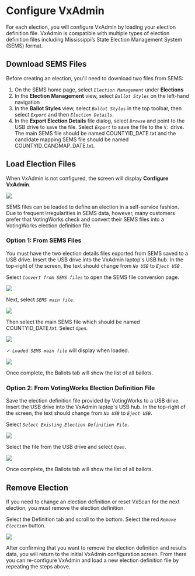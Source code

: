 # Configure VxAdmin

For each election, you will configure VxAdmin by loading your election definition file. VxAdmin is compatible with multiple types of election definition files including Mississippi’s State Election Management System (SEMS) format.&#x20;

## Download SEMS Files

Before creating an election, you'll need to download two files from SEMS:

1. On the SEMS home page, select _`Election Management`_ under **Elections**
2. In the **Election Management** view, select _`Ballot Styles`_ on the left-hand navigation
3. In the **Ballot Styles** view, select _`Ballot Styles`_ in the top toolbar, then select _`Export`_ and then _`Election Details`_.&#x20;
4. In the **Export Election Details** file dialog, select _`Browse`_ and point to the USB drive to save the file. Select _`Export`_ to save the file to the `V:` drive. The main SEMS file should be named COUNTYID\_DATE.txt and the candidate mapping SEMS file should be named COUNTYID\_CANDMAP\_DATE.txt.&#x20;

## Load Election Files

When VxAdmin is not configured, the screen will display **Configure VxAdmin**.

![](<../.gitbook/assets/image (184) (1) (1).png>)

SEMS files can be loaded to define an election in a self-service fashion. Due to frequent irregularities in SEMS data, however, many customers prefer that VotingWorks check and convert their SEMS files into a VotingWorks election definition file.

### Option 1: From SEMS Files

You must have the two election details files exported from SEMS saved to a USB drive. Insert the USB drive into the VxAdmin laptop's USB hub. In the top-right of the screen, the text should change from _`No USB`_ to _`Eject USB`_ .

Select _`Convert from SEMS files`_ to open the SEMS file conversion page.

![](<../.gitbook/assets/image (200) (1).png>)

Next, select _`SEMS main file.`_

![](<../.gitbook/assets/image (152).png>)

&#x20;Then select the main SEMS file which should be named COUNTYID\_DATE.txt. Select _`Open`_.&#x20;

![](<../.gitbook/assets/image (119).png>)

_`✓ Loaded SEMS main file`_ will display when loaded.

![](<../.gitbook/assets/image (90).png>)

Once complete, the Ballots tab will show the list of all ballots.

### Option 2: From VotingWorks Election Definition File

Save the election definition file provided by VotingWorks to a USB drive. Insert the USB drive into the VxAdmin laptop's USB hub. In the top-right of the screen, the text should change from _`No USB`_ to _`Eject USB`_.

Select _`Select Existing Election Definition File.`_

![](<../.gitbook/assets/image (141).png>)

Select the file from the USB drive and select _`Open.`_

![](<../.gitbook/assets/image (98).png>)

Once complete, the Ballots tab will show the list of all ballots.

## Remove Election

If you need to change an election definition or reset VxScan for the next election, you must remove the election definition.

Select the Definition tab and scroll to the bottom. Select the red _`Remove Election`_ button.

![](<../.gitbook/assets/image (101) (1).png>)

After confirming that you want to remove the election definition and results data, you will return to the initial VxAdmin configuration screen. From there you can re-configure VxAdmin and load a new election definition file by repeating the steps above.
